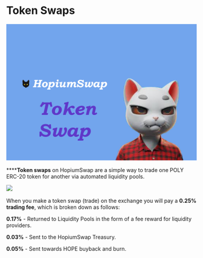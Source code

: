 # Token Swaps

![](../../.gitbook/assets/TokenSwap.png)

\*\*\*\***Token swaps** on HopiumSwap are a simple way to trade one POLY ERC-20 token for another via automated liquidity pools.

![](<../../.gitbook/assets/coming-soon-neon-sign\_191108-233 (1).webp>)

When you make a token swap (trade) on the exchange you will pay a **0.25% trading fee**, which is broken down as follows:

**0.17%** - Returned to Liquidity Pools in the form of a fee reward for liquidity providers.

**0.03%** - Sent to the HopiumSwap Treasury.

**0.05%** - Sent towards HOPE buyback and burn.
